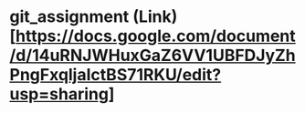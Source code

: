# git_assignment (Link)[https://docs.google.com/document/d/14uRNJWHuxGaZ6VV1UBFDJyZhPngFxqljaIctBS71RKU/edit?usp=sharing]
